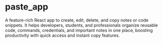 # paste_app
A feature-rich React app to create, edit, delete, and copy notes or code snippets. It helps developers, students, and professionals organize reusable code, commands, credentials, and important notes in one place, boosting productivity with quick access and instant copy features.
